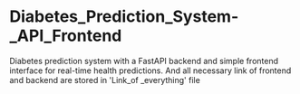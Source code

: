 # Diabetes_Prediction_System-_API_Frontend
Diabetes prediction system with a FastAPI backend and simple frontend interface for real-time health predictions.
And all necessary link of frontend and backend are stored in 'Link_of _everything' file

